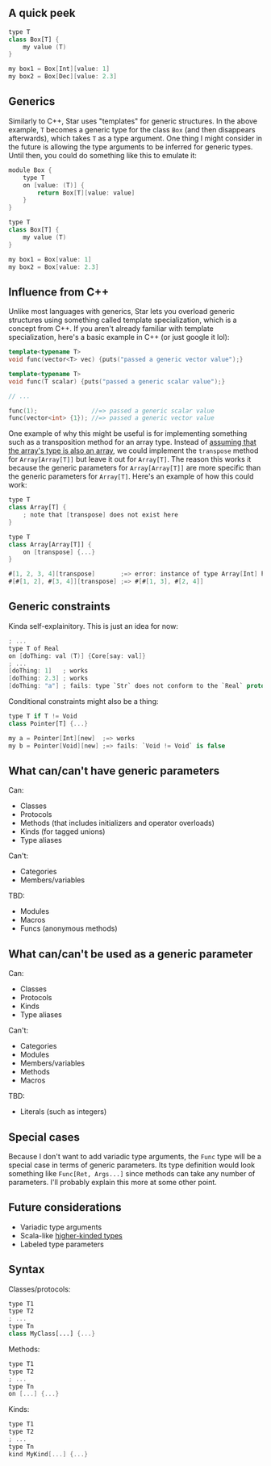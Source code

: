 ## A quick peek

```swift
type T
class Box[T] {
	my value (T)
}

my box1 = Box[Int][value: 1]
my box2 = Box[Dec][value: 2.3]
```

## Generics
Similarly to C++, Star uses "templates" for generic structures. In the above example, `T` becomes a generic type for the class `Box` (and then disappears afterwards),
which takes `T` as a type argument. One thing I might consider in the future is allowing the type arguments to be inferred for generic types. Until then, you could
do something like this to emulate it:

```swift
module Box {
	type T
	on [value: (T)] {
		return Box[T][value: value]
	}
}

type T
class Box[T] {
	my value (T)
}

my box1 = Box[value: 1]
my box2 = Box[value: 2.3]
```

## Influence from C++
Unlike most languages with generics, Star lets you overload generic structures using something called template specialization, which is
a concept from C++. If you aren't already familiar with template specialization, here's a basic example in C++ (or just google it lol):

```c++
template<typename T>
void func(vector<T> vec) {puts("passed a generic vector value");}

template<typename T>
void func(T scalar) {puts("passed a generic scalar value");}

// ...

func(1);               //=> passed a generic scalar value
func(vector<int> {1}); //=> passed a generic vector value
```

One example of why this might be useful is for implementing something such as a transposition method for an array type. Instead of
[assuming that the array's type is also an array](https://github.com/crystal-lang/crystal/blob/533cd24089860d7bdf089484aae71f0c60441d3b/src/array.cr#L1911), we could
implement the `transpose` method for `Array[Array[T]]` but leave it out for `Array[T]`. The reason this works it because the generic
parameters for `Array[Array[T]]` are more specific than the generic parameters for `Array[T]`. Here's an example of how this could work:

```swift
type T
class Array[T] {
	; note that [transpose] does not exist here
}

type T
class Array[Array[T]] {
	on [transpose] {...}
}

#[1, 2, 3, 4][transpose]       ;=> error: instance of type Array[Int] has no method `[transpose]`!
#[#[1, 2], #[3, 4]][transpose] ;=> #[#[1, 3], #[2, 4]]
```

## Generic constraints
Kinda self-explainitory. This is just an idea for now:

```swift
; ...
type T of Real
on [doThing: val (T)] {Core[say: val]}
; ...
[doThing: 1]   ; works
[doThing: 2.3] ; works
[doThing: "a"] ; fails: type `Str` does not conform to the `Real` protocol
```

Conditional constraints might also be a thing:
```swift
type T if T != Void
class Pointer[T] {...}

my a = Pointer[Int][new]  ;=> works
my b = Pointer[Void][new] ;=> fails: `Void != Void` is false
```

## What can/can't have generic parameters
Can:
- Classes
- Protocols
- Methods (that includes initializers and operator overloads)
- Kinds (for tagged unions)
- Type aliases

Can't:
- Categories
- Members/variables

TBD:
- Modules
- Macros
- Funcs (anonymous methods)

## What can/can't be used as a generic parameter
Can:
- Classes
- Protocols
- Kinds
- Type aliases

Can't:
- Categories
- Modules
- Members/variables
- Methods
- Macros

TBD:
- Literals (such as integers)

## Special cases
Because I don't want to add variadic type arguments, the `Func` type will be a special case in terms of generic parameters. Its
type definition would look something like `Func[Ret, Args...]` since methods can take any number of parameters. I'll
probably explain this more at some other point.

## Future considerations
- Variadic type arguments
- Scala-like [higher-kinded types](http://adriaanm.github.io/files/higher.pdf)
- Labeled type parameters

## Syntax
Classes/protocols:
```swift
type T1
type T2
; ...
type Tn
class MyClass[...] {...}
```

Methods:
```swift
type T1
type T2
; ...
type Tn
on [...] {...}
```

Kinds:
```swift
type T1
type T2
; ...
type Tn
kind MyKind[...] {...}
```